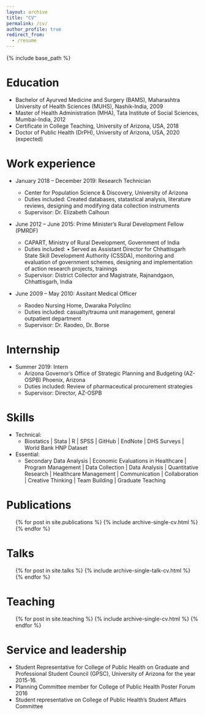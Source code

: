 ```yaml
---
layout: archive
title: "CV"
permalink: /cv/
author_profile: true
redirect_from:
  - /resume
---
```


{% include base_path %}

Education
======
* Bachelor of Ayurved Medicine and Surgery (BAMS), Maharashtra University of Health Sciences (MUHS), Nashik-India, 2009
* Master of Health Administration (MHA), Tata Institute of Social Sciences, Mumbai-India, 2012
* Certificate in College Teaching, University of Arizona, USA, 2018
* Doctor of Public Health (DrPH), University of Arizona, USA, 2020 (expected)

Work experience
======
* January 2018 – December 2019: Research Technician
  * Center for Population Science & Discovery, University of Arizona
  * Duties included: Created databases, statastical analysis, literature reviews, designing and modifying data collection instruments 
  * Supervisor: Dr. Elizabeth Calhoun

* June 2012 – June 2015: Prime Minister’s Rural Development Fellow (PMRDF)
  * CAPART, Ministry of Rural Development, Government of India
  * Duties included: •	Served as Assistant Director for Chhattisgarh State Skill Development Authority (CSSDA), monitoring and evaluation of government schemes, designing and implementation of action research projects, trainings  
  * Supervisor: District Collector and Magistrate, Rajnandgaon, Chhattisgarh, India
  
* June 2009 – May 2010: Assitant Medical Officer
  * Raodeo Nursing Home, Dwaraka Polyclinc
  * Duties included: casualty/trauma unit management, general outpatient department
  * Supervisor: Dr. Raodeo, Dr. Borse

Internship
======
* Summer 2019: Intern
  * Arizona Governor’s Office of Strategic Planning and Budgeting (AZ-OSPB)	Phoenix, Arizona
  * Duties included: Review of pharmaceutical procurement strategies
  * Supervisor: Director, AZ-OSPB


Skills
======
* Technical: 
  * Biostatics | Stata | R | SPSS | GitHub | EndNote | DHS Surveys | World Bank HNP Dataset
* Essential: 
  * Secondary Data Analysis | Economic Evaluations in Healthcare | Program Management | Data Collection | Data Analysis | Quantitative Research | Healthcare Management | Communication | Collaboration | Creative Thinking | Team Building | Graduate Teaching

Publications
======
  <ul>{% for post in site.publications %}
    {% include archive-single-cv.html %}
  {% endfor %}</ul>
  
Talks
======
  <ul>{% for post in site.talks %}
    {% include archive-single-talk-cv.html %}
  {% endfor %}</ul>
  
Teaching
======
  <ul>{% for post in site.teaching %}
    {% include archive-single-cv.html %}
  {% endfor %}</ul>
  
Service and leadership
======
* Student Representative for College of Public Health on Graduate and Professional Student Council (GPSC), University of Arizona for the year 2015-16.
* Planning Committee member for College of Public Health Poster Forum 2016
* Student representative on College of Public Health’s Student Affairs Committee
